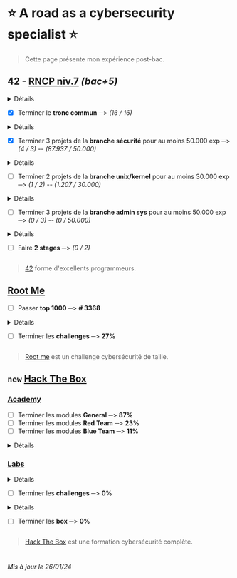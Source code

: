 # :star: A road as a cybersecurity specialist :star:
> Cette page présente mon expérience post-bac.

## 42 - [RNCP niv.7](https://www.francecompetences.fr/recherche/rncp/36137/) *(bac+5)*
<details><summary>Détails
  
- [x] Terminer le **tronc commun** ─> *(16 / 16)*
</summary>

| Nom | Description | Domaine |
|-|-|-|
| [ft_transcendence](https://github.com/Skalyaeve/ft_transcendence) | Application web | Programmation web |
| [Webserv](https://github.com/Skalyaeve/webserv) | Serveur HTTP | Programmation / Web |
| [Inception](https://github.com/Skalyaeve/inception) | Service Wordpress via Docker | Admin sys |
| [ft_containers](https://github.com/Skalyaeve/ft_containers) | Conteneurs C++ | Programmation |
| [Modules C++](https://github.com/Skalyaeve/cpp_modules) | Introduction au C++ | Programmation |
| [cub3D](https://github.com/Skalyaeve/cub3d) | Raycaster | Programmation |
| [Net_Practice](https://github.com/Skalyaeve/net_practice) | Introduction au réseau | Network |
| [Minishell](https://github.com/Skalyaeve/minishell) | Simple shell UNIX | Programmation |
| [Philosophers](https://github.com/Skalyaeve/philosophers) | Introduction au multi-threading | Programmation |
| [Pipex](https://github.com/Skalyaeve/pipex) | Simple pipe behavior | Programmation |
| [Push_swap](https://github.com/Skalyaeve/push_swap) | Défi algorithmique | Programmation |
| [So Long](https://github.com/Skalyaeve/so_long) | Jeu en 2D | Programmation |
| [Born2beRoot](https://github.com/Skalyaeve/born2beroot) | Introduction à la virtualisation | Admin sys |
| [ft_printf](https://github.com/Skalyaeve/ft_printf) | Recoder printf | Programmation |
| [Get Next Line](https://github.com/Skalyaeve/get_next_line) | Parser | Programmation |
| [Libft](https://github.com/Skalyaeve/libft) | Quelques fonctions de la libc | Programmation |
</details>

<details><summary>Détails
  
- [x] Terminer 3 projets de la **branche sécurité** pour au moins 50.000 exp ─> *(4 / 3) -- (87.937 / 50.000)*
</summary>

| Nom | Description | Domaine |
|-|-|-|
| [Over Ride](https://github.com/Skalyaeve/over_ride) | Bug Bounty niv.2 | Reverse engineering |
| [Rainfall](https://github.com/Skalyaeve/rainfall) | Bug Bounty niv.1 | Reverse engineering |
| [Snow Crash](https://github.com/Skalyaeve/snow_crash) | Introduction à la cybersécurité à travers un CTF. | Divers |
| [Cybersecurity Piscine](https://github.com/Skalyaeve/cybersecurity_piscine) | Introduction à la cybersécurité à travers divers projets. | Divers |
</details>

<details><summary>Détails

- [ ] Terminer 2 projets de la **branche unix/kernel** pour au moins 30.000 exp ─> *(1 / 2) -- (1.207 / 30.000)*
</summary>

| Nom | Description | Domaine |
|-|-|-|
| [Libasm](https://github.com/Skalyaeve/libasm) | Introduction au langage assembleur | Programmation |
</details>

<details><summary>Détails
  
- [ ] Terminer 3 projets de la **branche admin sys** pour au moins 50.000 exp ─> *(0 / 3) -- (0 / 50.000)*
</summary>
</details>

<details><summary>Détails
  
- [ ] Faire **2 stages** ─> *(0 / 2)*
</summary>
En recherche de stage :)
</details>

> [42](https://42.fr/) forme d'excellents programmeurs.

## [Root Me](https://www.root-me.org/Skalyaeve)
- [ ] Passer **top 1000** ─> **# 3368**
<details><summary>Détails
  
- [ ] Terminer les **challenges** ─> **27%**
</summary>

- [ ] [Programmation](https://www.root-me.org/fr/Challenges/Programmation/) ─> **86%**
- [ ] [App - Système](https://www.root-me.org/fr/Challenges/App-Systeme/) ─> **21%**
- [ ] [App - Script](https://www.root-me.org/fr/Challenges/App-Script/) ─> **78%**
- [ ] [Cracking](https://www.root-me.org/fr/Challenges/Cracking/) ─> **30%**
- [ ] [Réseau](https://www.root-me.org/fr/Challenges/Reseau/) ─> **56%**
- [ ] [Web - Client](https://www.root-me.org/fr/Challenges/Web-Client/) ─> **22%**
- [ ] [Web - Serveur](https://www.root-me.org/fr/Challenges/Web-Serveur/) ─> **23%**
- [ ] [Cryptanalyse](https://www.root-me.org/fr/Challenges/Cryptanalyse/) ─> **25%**
- [ ] [Stéganographie](https://www.root-me.org/fr/Challenges/Steganographie/) ─> **26%**
- [ ] [Forensic](https://www.root-me.org/fr/Challenges/Forensic/) ─> **2%**
- [ ] [Réaliste](https://www.root-me.org/fr/Challenges/Realiste/) ─> **2%**
</details>

> [Root me](https://www.root-me.org) est un challenge cybersécurité de taille.

## `new` [Hack The Box](https://app.hackthebox.com/profile/1772537)
### [Academy](https://academy.hackthebox.com/catalogue)
- [ ] Terminer les modules **General**  ─> **87%**
- [ ] Terminer les modules **Red Team**  ─> **23%**
- [ ] Terminer les modules **Blue Team**  ─> **11%**
<details><summary>Détails</summary>

- [x] [InfoSec Foundations](https://academy.hackthebox.com/path/preview/information-security-foundations) skill path
- [x] [OS Fundamentals](https://academy.hackthebox.com/path/preview/operating-system-fundamentals) skill path
- [x] [Local PrivEsc](https://academy.hackthebox.com/path/preview/local-privilege-escalation) skill path
- [x] [Binary Exploitation](https://academy.hackthebox.com/path/preview/intro-to-binary-exploitation) skill path
- [x] [SOC Analyst Prerequisites](https://academy.hackthebox.com/path/preview/soc-analyst-prerequisites) skill path
- [x] [Basic Toolset](https://academy.hackthebox.com/path/preview/basic-toolset) skill path
- [ ] [Penetration Tester](https://academy.hackthebox.com/path/preview/penetration-tester) job role path ─> **43%**
- [ ] [Bug Bounty Hunter](https://academy.hackthebox.com/path/preview/bug-bounty-hunter) job role path ─> **47%**
- [ ] [SOC Analyst](https://academy.hackthebox.com/path/preview/soc-analyst) job role path ─> **27%**
</details>

### [Labs](https://www.hackthebox.com/hacker/hacking-labs)
<details><summary>Détails

- [ ] Terminer les **challenges** ─> **0%**
</summary>

- [ ] **Reversing** ─> **2%**
- [ ] **Web** ─> **0%**
- [ ] **Mobile** ─> **0%**
- [ ] **Pwn** ─> **1%**
- [ ] **GamePwn** ─> **0%**
- [ ] **Misc** ─> **0%**
- [ ] **Crypto** ─> **1%**
- [ ] **Forensics** ─> **0%**
- [ ] **OSINT** ─> **0%**
- [ ] **Hardware** ─> **0%**
- [ ] **Blockchain** ─> **0%**
</details>

<details><summary>Détails
  
- [ ] Terminer les **box** ─> **0%**
</summary>

- [ ] **Linux** ─> **0%**
- [ ] **Windows** ─> **1%**
- [ ] **Android** ─> **0%**
- [ ] **OpenBSD** ─> **0%**
- [ ] **FreeBSD** ─> **0%**
- [ ] **Solaris** ─> **0%**
- [ ] **Other** ─> **0%**
</details>

> [Hack The Box](https://www.hackthebox.com/) est une formation cybersécurité complète.
#
*Mis à jour le 26/01/24*

